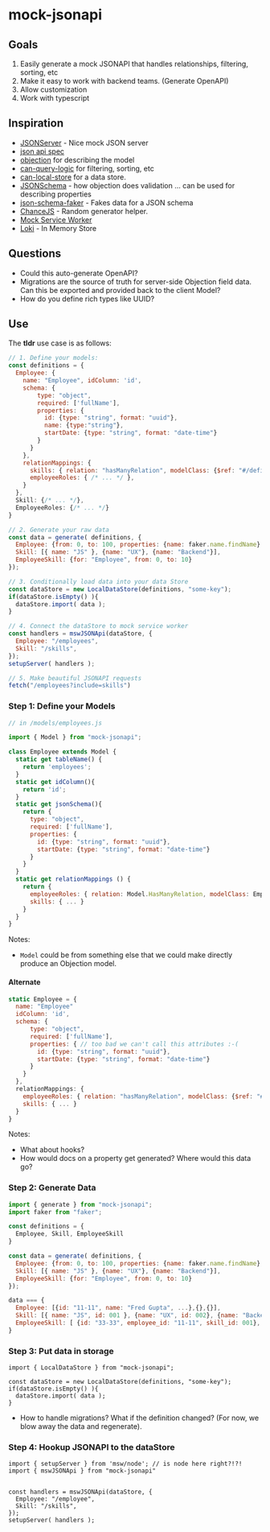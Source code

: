 # mock-jsonapi

## Goals 

1. Easily generate a mock JSONAPI that handles relationships, filtering, sorting, etc
2. Make it easy to work with backend teams. (Generate OpenAPI)
3. Allow customization
4. Work with typescript

## Inspiration


- [JSONServer](https://github.com/typicode/json-server) - Nice mock JSON server
- [json api spec](https://jsonapi.org/format/)
- [objection](https://vincit.github.io/objection.js/guide/models.html#examples) for describing the model
- [can-query-logic](https://canjs.com/doc/can-query-logic.html) for filtering, sorting, etc
- [can-local-store](https://canjs.com/doc/can-local-store.html) for a data store.
- [JSONSchema](https://json-schema.org/) - how objection does validation ... can be used for describing properties
- [json-schema-faker](https://github.com/json-schema-faker/json-schema-faker/blob/master/docs/USAGE.md) - Fakes data for a JSON schema
- [ChanceJS](https://chancejs.com/) - Random generator helper.
- [Mock Service Worker](https://mswjs.io/)
- [Loki](https://github.com/techfort/LokiJS/wiki) - In Memory Store


## Questions

- Could this auto-generate OpenAPI?
- Migrations are the source of truth for server-side Objection field data.  Can this be exported and provided back to the client Model?
- How do you define rich types like UUID?

## Use

The __tldr__ use case is as follows:

```js
// 1. Define your models:
const definitions = {
  Employee: {
    name: "Employee", idColumn: 'id',
    schema: {
        type: "object",
        required: ['fullName'],
        properties: {
          id: {type: "string", format: "uuid"},
          name: {type:"string"},
          startDate: {type: "string", format: "date-time"}
        }
      }
    },
    relationMappings: {
      skills: { relation: "hasManyRelation", modelClass: {$ref: "#/definitions/Skill"}, through: "#/definitions/EmployeeSkill" },
      employeeRoles: { /* ... */ },
    }
  },
  Skill: {/* ... */},
  EmployeeRoles: {/* ... */}
}

// 2. Generate your raw data
const data = generate( definitions, {
  Employee: {from: 0, to: 100, properties: {name: faker.name.findName} },
  Skill: [{ name: "JS" }, {name: "UX"}, {name: "Backend"}],
  EmployeeSkill: {for: "Employee", from: 0, to: 10}
});

// 3. Conditionally load data into your data Store
const dataStore = new LocalDataStore(definitions, "some-key");
if(dataStore.isEmpty() ){
  dataStore.import( data );
}

// 4. Connect the dataStore to mock service worker
const handlers = mswJSONApi(dataStore, {
  Employee: "/employees",
  Skill: "/skills",
});
setupServer( handlers );

// 5. Make beautiful JSONAPI requests
fetch("/employees?include=skills")
```



### Step 1: Define your Models

```js
// in /models/employees.js

import { Model } from "mock-jsonapi";

class Employee extends Model {
  static get tableName() {
    return 'employees';
  }
  static get idColumn(){
    return 'id';
  }
  static get jsonSchema(){
    return {
      type: "object",
      required: ['fullName'],
      properties: {
        id: {type: "string", format: "uuid"},
        startDate: {type: "string", format: "date-time"}
      }
    }
  }
  static get relationMappings () {
    return {
      employeeRoles: { relation: Model.HasManyRelation, modelClass: EmployeeRoles },
      skills: { ... }
    }
  }
}
```

Notes:

- `Model` could be from something else that we could make directly produce an Objection model.

#### Alternate

```js
static Employee = {
  name: "Employee"
  idColumn: 'id',
  schema: {
      type: "object",
      required: ['fullName'],
      properties: { // too bad we can't call this attributes :-(
        id: {type: "string", format: "uuid"},
        startDate: {type: "string", format: "date-time"}
      }
    }
  },
  relationMappings: {
    employeeRoles: { relation: "hasManyRelation", modelClass: {$ref: "#/definitions/Role"} },
    skills: { ... }
  }
}
```

Notes:
- What about hooks?
- How would docs on a property get generated? Where would this data go?


### Step 2: Generate Data

```js
import { generate } from "mock-jsonapi";
import faker from "faker";

const definitions = {
  Employee, Skill, EmployeeSkill
}

const data = generate( definitions, {
  Employee: {from: 0, to: 100, properties: {name: faker.name.findName},
  Skill: [{ name: "JS" }, {name: "UX"}, {name: "Backend"}],
  EmployeeSkill: {for: "Employee", from: 0, to: 10}
});

data === {
  Employee: [{id: "11-11", name: "Fred Gupta", ...},{},{}],
  Skill: [{ name: "JS", id: 001 }, {name: "UX", id: 002}, {name: "Backend", id: 003}],
  EmployeeSkill: [ {id: "33-33", employee_id: "11-11", skill_id: 001}, ... ]
}
```

### Step 3: Put data in storage

```
import { LocalDataStore } from "mock-jsonapi";

const dataStore = new LocalDataStore(definitions, "some-key");
if(dataStore.isEmpty() ){
  dataStore.import( data );
}
```

- How to handle migrations?  What if the definition changed? (For now, we blow away the data and regenerate).



### Step 4: Hookup JSONAPI to the dataStore


```
import { setupServer } from 'msw/node'; // is node here right?!?!
import { mswJSONApi } from "mock-jsonapi"


const handlers = mswJSONApi(dataStore, {
  Employee: "/employee",
  Skill: "/skills",
});
setupServer( handlers );
```
